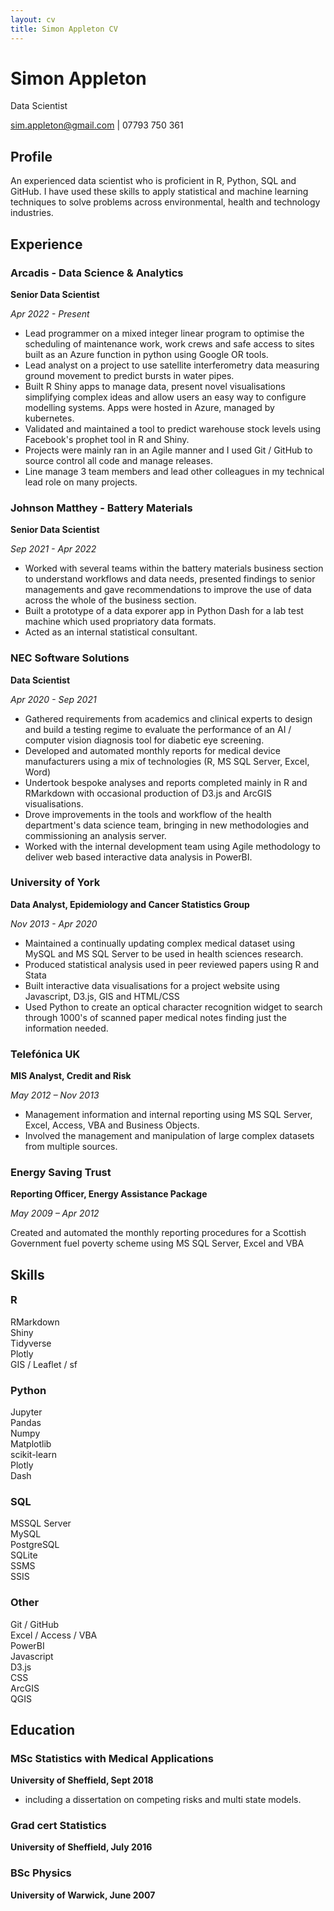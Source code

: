 ```yaml
---
layout: cv
title: Simon Appleton CV
---
```

# Simon Appleton
Data Scientist

<div id="webaddress">
<a href="mailto:sim.appleton@gmail.com">sim.appleton@gmail.com</a>
 | 07793 750 361
</div>

## Profile

An experienced data scientist who is proficient in R, Python, SQL and GitHub. I have used these skills to apply statistical and machine learning techniques to solve problems across environmental, health and technology industries. 

## Experience

### Arcadis - Data Science & Analytics
**Senior Data Scientist**

*Apr 2022 - Present*
- Lead programmer on a mixed integer linear program to optimise the scheduling of maintenance work, work crews and safe access to sites built as an Azure function in python using Google OR tools.
- Lead analyst on a project to use satellite interferometry data measuring ground movement to predict bursts in water pipes.
- Built R Shiny apps to manage data, present novel visualisations simplifying complex ideas and allow users an easy way to configure modelling systems. Apps were hosted in Azure, managed by kubernetes.
- Validated and maintained a tool to predict warehouse stock levels using Facebook's prophet tool in R and Shiny.
- Projects were mainly ran in an Agile manner and I used Git / GitHub to source control all code and manage releases.
- Line manage 3 team members and lead other colleagues in my technical lead role on many projects.

### Johnson Matthey - Battery Materials
**Senior Data Scientist**

*Sep 2021 - Apr 2022*
 - Worked with several teams within the battery materials business section to understand workflows and data needs, presented findings to senior managements and gave recommendations to improve the use of data across the whole of the business section. 
 - Built a prototype of a data exporer app in Python Dash for a lab test machine which used propriatory data formats. 
 - Acted as an internal statistical consultant.

### NEC Software Solutions
**Data Scientist**

*Apr 2020 - Sep 2021*
 - Gathered requirements from academics and clinical experts to design and build a testing regime to evaluate the performance of an AI / computer vision diagnosis tool for diabetic eye screening.
 - Developed and automated monthly reports for medical device manufacturers using a mix of technologies (R, MS SQL Server, Excel, Word)
 - Undertook bespoke analyses and reports completed mainly in R and RMarkdown with occasional production of D3.js and ArcGIS visualisations.
 - Drove improvements in the tools and workflow of the health department's data science team, bringing in new methodologies and commissioning an analysis server.
 - Worked with the internal development team using Agile methodology to deliver web based interactive data analysis in PowerBI.

### University of York
**Data Analyst, Epidemiology and Cancer Statistics Group**

*Nov 2013 - Apr 2020*

 - Maintained a continually updating complex medical dataset using MySQL and MS SQL Server to be used in health sciences research.
 - Produced statistical analysis used in peer reviewed papers using R and Stata
 - Built interactive data visualisations for a project website using Javascript, D3.js, GIS and HTML/CSS
 - Used Python to create an optical character recognition widget to search through 1000's of scanned paper medical notes finding just the information needed.

### Telefónica UK
**MIS Analyst, Credit and Risk** 

*May 2012 – Nov 2013*

 - Management information and internal reporting using MS SQL Server, Excel, Access, VBA and Business Objects.
 - Involved the management and manipulation of large complex datasets from multiple sources.

### Energy Saving Trust
**Reporting Officer, Energy Assistance Package**

*May 2009 – Apr 2012*

Created and automated the monthly reporting procedures for a Scottish Government fuel poverty scheme using MS SQL Server, Excel and VBA

## Skills

<h3 class="skills" style="margin-top:1em;">R</h3> 
<div class="container">
<div class="skill">RMarkdown</div>
<div class="skill">Shiny </div>
<div class="skill">Tidyverse</div>
<div class="skill">Plotly</div>
<div class="skill">GIS / Leaflet / sf </div>
</div>

<h3 class="skills">Python </h3>
<div class="container">
<div class="skill">Jupyter </div>
<div class="skill">Pandas </div>
<div class="skill">Numpy</div>
<div class="skill">Matplotlib </div>
<div class="skill">scikit-learn</div>
<div class="skill">Plotly</div>
<div class="skill">Dash</div>
</div>

<h3 class="skills">SQL</h3>
<div class="container">
<div class="skill">MSSQL Server</div> 
<div class="skill">MySQL </div>
<div class="skill">PostgreSQL </div>
<div class="skill">SQLite </div>
<div class="skill">SSMS</div>
<div class="skill">SSIS</div>
</div>

<h3 class="skills">Other</h3>
<div class="container">
<div class="skill">Git / GitHub </div>
<div class="skill">Excel / Access / VBA </div>
<div class="skill">PowerBI </div>
<div class="skill">Javascript </div>
<div class="skill">D3.js </div>
<div class="skill">CSS</div>
<div class="skill">ArcGIS </div>
<div class="skill">QGIS  </div>
</div>


## Education


### MSc Statistics with Medical Applications
**University of Sheffield, Sept 2018**
 - including a dissertation on competing risks and multi state models.

### Grad cert Statistics
**University of Sheffield, July 2016**

### BSc Physics
**University of Warwick, June 2007**


<!-- ### Footer

Last updated: May 2013 -->


